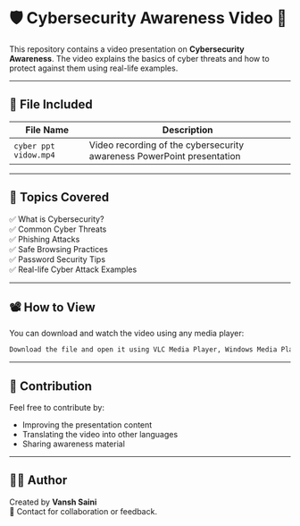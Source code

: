 # 🛡️ Cybersecurity Awareness Video 🎥

This repository contains a video presentation on **Cybersecurity Awareness**. The video explains the basics of cyber threats and how to protect against them using real-life examples.

---

## 📂 File Included

| File Name | Description |
|-----------|-------------|
| `cyber ppt vidow.mp4` | Video recording of the cybersecurity awareness PowerPoint presentation |

---

## 🎯 Topics Covered

✅ What is Cybersecurity?  
✅ Common Cyber Threats  
✅ Phishing Attacks  
✅ Safe Browsing Practices  
✅ Password Security Tips  
✅ Real-life Cyber Attack Examples  

---

## 📽️ How to View

You can download and watch the video using any media player:

```bash
Download the file and open it using VLC Media Player, Windows Media Player, or any other video player.
```

---

## 🤝 Contribution

Feel free to contribute by:

- Improving the presentation content
- Translating the video into other languages
- Sharing awareness material

---

## 👨‍💻 Author

Created by **Vansh Saini**  
📧 Contact for collaboration or feedback.